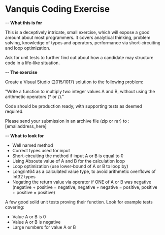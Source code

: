 # Vanquis Coding Exercise
-- **What this is for**

This is a deceptively intricate, small exercise, which will expose a good amount about most programmers. It covers analytical thinking, problem solving, knowledge of types and operators, performance via short-circuiting and loop optimization.

Ask for unit tests to further find out about how a candidate may structure code in a life-like situation.

-- **The exercise**

Create a Visual Studio (2015/1017) solution to the following problem:

"Write a function to multiply two integer values A and B, without using the arithmetic operators (* or /)."

Code should be production ready, with supporting tests as deemed required.

Please send your submission in an archive file (zip or rar) to : [emailaddress_here]

-- **What to look for**

- Well named method
- Correct types used for input
- Short-circuiting the method if input A or B is equal to 0
- Using Absoute value of A and B for the calculation loop
- Loop optimization (use lower-bound of A or B to loop by)
- Long/Int64 as a calculated value type, to avoid arithmetic overflows of Int32 types
- Negating the return value via operator if ONE of A or B was negative (negative + positive = negative, negative + negative = positive, positive + positive = positive)

A few good solid unit tests proving their function. Look for example tests covering:

- Value A or B is 0
- Value A or B is negative
- Large numbers for value A or B
